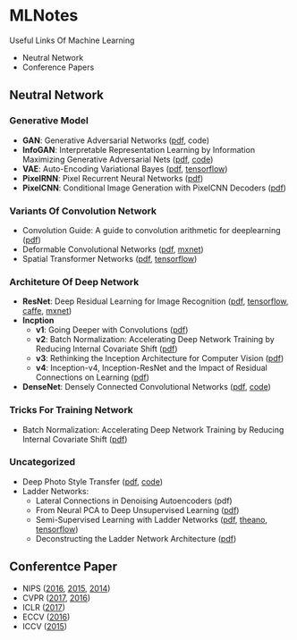# MLNotes
Useful Links Of Machine Learning
- Neutral Network
- Conference Papers


## Neutral Network

### Generative Model
- **GAN**: Generative Adversarial Networks ([pdf](https://arxiv.org/abs/1406.2661), code)
- **InfoGAN**: Interpretable Representation Learning by Information Maximizing Generative Adversarial Nets ([pdf](https://arxiv.org/abs/1606.03657), [code](https://github.com/openai/InfoGAN))
- **VAE**: Auto-Encoding Variational Bayes ([pdf](https://arxiv.org/abs/1312.6114), [tensorflow](https://github.com/y0ast/VAE-TensorFlow))
- **PixelRNN**: Pixel Recurrent Neural Networks ([pdf](https://arxiv.org/abs/1601.06759))
- **PixelCNN**: Conditional Image Generation with PixelCNN Decoders ([pdf](https://arxiv.org/abs/1606.05328))

### Variants Of Convolution Network
- Convolution Guide: A guide to convolution arithmetic for deeplearning ([pdf](https://arxiv.org/abs/1603.07285))
- Deformable Convolutional Networks ([pdf](http://arxiv.org/abs/1703.06211), [mxnet](https://github.com/felixlaumon/deform-conv))
- Spatial Transformer Networks ([pdf](https://arxiv.org/abs/1506.02025), [tensorflow](https://github.com/tensorflow/models/tree/master/transformer))

### Architeture Of Deep Network
- **ResNet**: Deep Residual Learning for Image Recognition ([pdf](https://arxiv.org/abs/1512.03385v1), [tensorflow](https://github.com/tensorflow/models/tree/master/resnet), [caffe](https://github.com/KaimingHe/deep-residual-networks), [mxnet](https://github.com/tornadomeet/ResNet))
- **Incption**
	+ **v1**: Going Deeper with Convolutions ([pdf](http://arxiv.org/abs/1409.4842))
	+ **v2**: Batch Normalization: Accelerating Deep Network Training by Reducing Internal Covariate Shift ([pdf](http://arxiv.org/abs/1502.03167))
	+ **v3**: Rethinking the Inception Architecture for Computer Vision ([pdf](http://arxiv.org/abs/1512.00567))
	+ **v4**: Inception-v4, Inception-ResNet and the Impact of Residual Connections on Learning ([pdf](https://arxiv.org/abs/1602.07261))
- **DenseNet**: Densely Connected Convolutional Networks ([pdf](https://arxiv.org/abs/1608.06993), [code](https://github.com/liuzhuang13/DenseNet))
	
### Tricks For Training Network
- Batch Normalization: Accelerating Deep Network Training by Reducing Internal Covariate Shift ([pdf](https://arxiv.org/abs/1502.03167))
	
### Uncategorized
- Deep Photo Style Transfer ([pdf](https://arxiv.org/abs/1703.07511), [code](https://github.com/luanfujun/deep-photo-styletransfer))
- Ladder Networks:
	+ Lateral Connections in Denoising Autoencoders (pdf)
	+ From Neural PCA to Deep Unsupervised Learning ([pdf](https://arxiv.org/abs/1411.7783))
	+ Semi-Supervised Learning with Ladder Networks ([pdf](https://arxiv.org/abs/1507.02672), [theano](https://github.com/CuriousAI/ladder), [tensorflow](https://github.com/rinuboney))
	+ Deconstructing the Ladder Network Architecture ([pdf](https://arxiv.org/abs/1511.06430))

	
## Conferentce Paper
- NIPS ([2016](https://nips.cc/Conferences/2016/Schedule?type=Poster), [2015](https://nips.cc/Conferences/2015/Schedule?type=Poster), [2014](https://nips.cc/Conferences/2014/Schedule?type=Poster))
- CVPR ([2017](http://cvpr2017.thecvf.com/program/main_conference), [2016](http://www.cv-foundation.org/openaccess/CVPR2016.py))
- ICLR ([2017](https://openreview.net/group?id=ICLR.cc/2017/conference))
- ECCV ([2016](http://www.eccv2016.org/main-conference/))
- ICCV ([2015](http://pamitc.org/iccv15/program.php))

